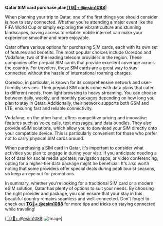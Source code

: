 **Qatar SIM card purchase plan[[TG💪+ @esim1088](https://t.me/s/esim1088)]**

When planning your trip to Qatar, one of the first things you should consider is how to stay connected. Whether you're attending a major event like the FIFA World Cup or simply exploring the vibrant culture and stunning landscapes, having access to reliable mobile internet can make your experience smoother and more enjoyable.

Qatar offers various options for purchasing SIM cards, each with its own set of features and benefits. The most popular choices include Ooredoo and Vodafone, two of the leading telecom providers in the region. These companies offer prepaid SIM cards that provide excellent coverage across the country. For travelers, these SIM cards are a great way to stay connected without the hassle of international roaming charges.

Ooredoo, in particular, is known for its comprehensive network and user-friendly services. Their prepaid SIM cards come with data plans that cater to different needs, from light browsing to heavy streaming. You can choose between daily, weekly, and monthly packages depending on how long you plan to stay in Qatar. Additionally, their network supports both GSM and LTE, ensuring fast and reliable connectivity.

Vodafone, on the other hand, offers competitive pricing and innovative features such as voice calls, text messages, and data bundles. They also provide eSIM solutions, which allow you to download your SIM directly onto your compatible device. This is particularly convenient for those who prefer not to carry physical SIM cards around.

When purchasing a SIM card in Qatar, it's important to consider what activities you plan to engage in during your visit. If you anticipate needing a lot of data for social media updates, navigation apps, or video conferencing, opting for a higher-tier data package might be beneficial. It's also worth noting that some providers offer special deals during peak tourist seasons, so keep an eye out for promotions.

In summary, whether you're looking for a traditional SIM card or a modern eSIM solution, Qatar has plenty of options to suit your needs. By choosing the right provider and package, you can ensure that your stay in this beautiful country remains seamless and well-connected. Don't forget to check out **[TG💪+ @esim1088](https://t.me/s/esim1088)** for more tips and tricks on staying connected while traveling!

[[TG💪+ @esim1088](https://t.me/s/esim1088) ![Image](https://i.postimg.cc/Y0z9fWf4/image.png)]